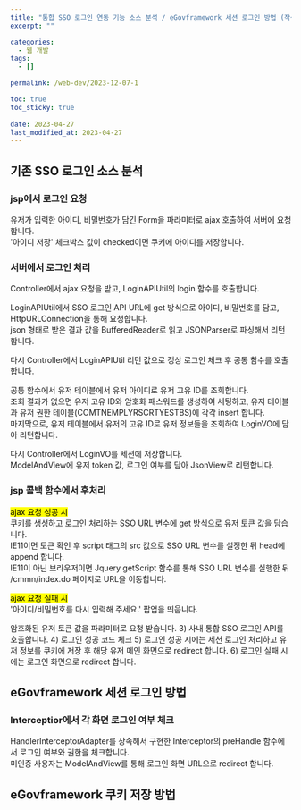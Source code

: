 ```yaml
---
title: "통합 SSO 로그인 연동 기능 소스 분석 / eGovframework 세션 로그인 방법 (작성중)"
excerpt: ""

categories:
  - 웹 개발
tags:
  - []

permalink: /web-dev/2023-12-07-1

toc: true
toc_sticky: true
 
date: 2023-04-27
last_modified_at: 2023-04-27
---
```


## 기존 SSO 로그인 소스 분석

### jsp에서 로그인 요청
유저가 입력한 아이디, 비밀번호가 담긴 Form을 파라미터로 ajax 호출하여 서버에 요청합니다.  
'아이디 저장' 체크박스 값이 checked이면 쿠키에 아이디를 저장합니다.

### 서버에서 로그인 처리
Controller에서 ajax 요청을 받고, LoginAPIUtil의 login 함수를 호출합니다.

LoginAPIUtil에서 SSO 로그인 API URL에 get 방식으로 아이디, 비밀번호를 담고, HttpURLConnection을 통해 요청합니다.  
json 형태로 받은 결과 값을 BufferedReader로 읽고 JSONParser로 파싱해서 리턴합니다.

다시 Controller에서 LoginAPIUtil 리턴 값으로 정상 로그인 체크 후 공통 함수를 호출합니다.

공통 함수에서 유저 테이블에서 유저 아이디로 유저 고유 ID를 조회합니다.  
조회 결과가 없으면 유저 고유 ID와 암호화 패스워드를 생성하여 세팅하고, 유저 테이블과 유저 권한 테이블(COMTNEMPLYRSCRTYESTBS)에 각각 insert 합니다.  
마지막으로, 유저 테이블에서 유저의 고유 ID로 유저 정보들을 조회하여 LoginVO에 담아 리턴합니다.

다시 Controller에서 LoginVO를 세션에 저장합니다.  
ModelAndView에 유저 token 값, 로그인 여부를 담아 JsonView로 리턴합니다.

### jsp 콜백 함수에서 후처리
<mark>ajax 요청 성공 시</mark>  
쿠키를 생성하고 로그인 처리하는 SSO URL 변수에 get 방식으로 유저 토큰 값을 담습니다.  
IE11이면 토큰 확인 후 script 태그의 src 값으로 SSO URL 변수를 설정한 뒤 head에 append 합니다.  
IE11이 아닌 브라우저이면 Jquery getScript 함수를 통해 SSO URL 변수를 실행한 뒤 /cmmn/index.do 페이지로 URL을 이동합니다.

<mark>ajax 요청 실패 시</mark>  
'아이디/비밀번호를 다시 입력해 주세요.' 팝업을 띄웁니다.






암호화된 유저 토큰 값을 파라미터로 요청 받습니다.
3) 사내 통합 SSO 로그인 API를 호출합니다.
4) 로그인 성공 코드 체크
5) 로그인 성공 시에는 세션 로그인 처리하고 유저 정보를 쿠키에 저장 후 해당 유저 메인 화면으로 redirect 합니다.
6) 로그인 실패 시에는 로그인 화면으로 redirect 합니다.




## eGovframework 세션 로그인 방법

### Interceptior에서 각 화면 로그인 여부 체크
HandlerInterceptorAdapter를 상속해서 구현한 Interceptor의 preHandle 함수에서 로그인 여부와 권한을 체크합니다.  
미인증 사용자는 ModelAndView를 통해 로그인 화면 URL으로 redirect 합니다.


## eGovframework 쿠키 저장 방법
